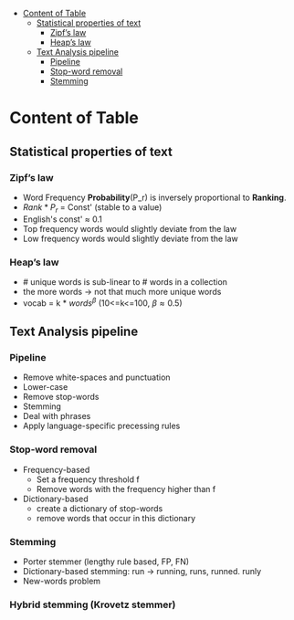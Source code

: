
- [Content of Table](#content-of-table)
  - [Statistical properties of text](#statistical-properties-of-text)
    - [Zipf’s law](#zipfs-law)
    - [Heap’s law](#heaps-law)
  - [Text Analysis pipeline](#text-analysis-pipeline)
    - [Pipeline](#pipeline)
    - [Stop-word removal](#stop-word-removal)
    - [Stemming](#stemming)


# Content of Table
## Statistical properties of text
### Zipf’s law
- Word Frequency **Probability**(P_r) is inversely proportional to **Ranking**.
- $Rank * P_r$ = Const' (stable to a value)
- English's const' $\approx$ 0.1
- Top frequency words would slightly deviate from the law
- Low frequency words would slightly deviate from the law
  

###  Heap’s law
- \# unique words is sub-linear to \# words in a collection
- the more words -> not that much more unique words
- vocab = k * $words^\beta$ (10<=k<=100, $\beta \approx 0.5$)

## Text Analysis pipeline

### Pipeline
- Remove white-spaces and punctuation
- Lower-case
- Remove stop-words
- Stemming
- Deal with phrases
- Apply language-specific precessing rules

### Stop-word removal
- Frequency-based
    - Set a frequency threshold f 
    - Remove words with the frequency higher than f
- Dictionary-based
  - create a dictionary of stop-words
  - remove words that occur in this dictionary 

### Stemming
- Porter stemmer (lengthy rule based, FP, FN)
- Dictionary-based stemming: run -> running, runs, runned. runly
- New-words problem

### Hybrid stemming (Krovetz stemmer)
